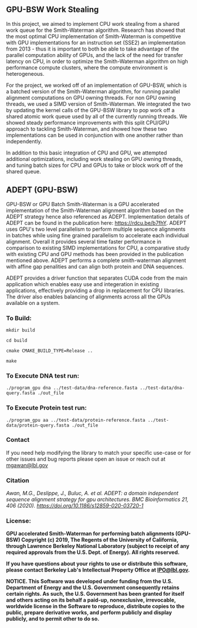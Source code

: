 ## GPU-BSW Work Stealing
In this project, we aimed to implement CPU work stealing from a shared work queue for the Smith-Waterman algorithm. Research has showed that the most optimal CPU implementation of Smith-Waterman is competitive with GPU implementations for an instruction set (SSE2) an implementation from 2013 - thus it is important to both be able to take advantage of the parallel computation ability of GPUs, and the lack of the need for transfer latency on CPU, in order to optimize the Smith-Waterman algorithm on high performance compute clusters, where the compute environment is heterogeneous.

For the project, we worked off of an implementation of GPU-BSW, which is a batched version of the Smith-Waterman algorithm, for running parallel alignment computations on GPU owning threads. For non GPU owning threads, we used a SIMD version of Smith-Waterman. We integrated the two by updating the kernel calls of the GPU-BSW library to pop work off a shared atomic work queue used by all of the currently running threads. We showed steady performance improvements with this split CPU/GPU approach to tackling Smith-Waterman, and showed how these two implementations can be used in conjunction with one another rather than independently. 

In addition to this basic integration of CPU and GPU, we attempted additional optimizations, including work stealing on GPU owning threads, and tuning batch sizes for CPU and GPUs to take or block work off of the shared queue.

## ADEPT (GPU-BSW)
GPU-BSW or GPU Batch Smith-Waterman is a GPU accelerated implementation of the Smith-Waterman alignment algorithm based on the ADEPT strategy hence also referenced as ADEPT. Implementation details of ADEPT can be found in the publication here: https://rdcu.be/b7fhY. ADEPT uses GPU's two level parallelism to perform multiple sequence alignments in batches while using fine grained parallelism to accelerate each individual alignment.  Overall it provides several time faster performance in comparison to existing SIMD implementations for CPU, a comparative study with existing CPU and GPU methods has been provided in the publication mentioned above. ADEPT performs a complete smith-waterman alignment with affine gap penalities and can align both protein and DNA sequences. 

ADEPT provides a driver function that separates CUDA code from the main application which enables easy use and integeration in existing applications, effectively providing a drop in replacement for CPU libraries. The driver also enables balancing of alignments across all the GPUs available on a system.
       

 
### To Build:


`mkdir build `

`cd build `

`cmake CMAKE_BUILD_TYPE=Release .. `

`make `


### To Execute DNA test run: 

`./program_gpu dna ../test-data/dna-reference.fasta ../test-data/dna-query.fasta ./out_file`

### To Execute Protein test run: <br />

`./program_gpu aa ../test-data/protein-reference.fasta ../test-data/protein-query.fasta ./out_file`

### Contact
If you need help modifying the library to match your specific use-case or for other issues and bug reports please open an issue or reach out at mgawan@lbl.gov


### Citation
*Awan, M.G., Deslippe, J., Buluc, A. et al. ADEPT: a domain independent sequence alignment strategy for gpu architectures. BMC Bioinformatics 21, 406 (2020). https://doi.org/10.1186/s12859-020-03720-1*

### License:
        
**GPU accelerated Smith-Waterman for performing batch alignments (GPU-BSW) Copyright (c) 2019, The
Regents of the University of California, through Lawrence Berkeley National
Laboratory (subject to receipt of any required approvals from the U.S.
Dept. of Energy).  All rights reserved.**

**If you have questions about your rights to use or distribute this software,
please contact Berkeley Lab's Intellectual Property Office at
IPO@lbl.gov.**

**NOTICE.  This Software was developed under funding from the U.S. Department
of Energy and the U.S. Government consequently retains certain rights.  As
such, the U.S. Government has been granted for itself and others acting on
its behalf a paid-up, nonexclusive, irrevocable, worldwide license in the
Software to reproduce, distribute copies to the public, prepare derivative
works, and perform publicly and display publicly, and to permit other to do
so.**
